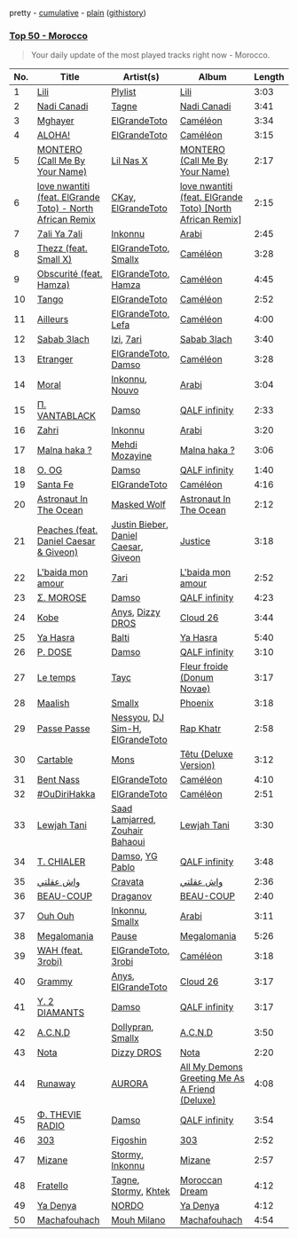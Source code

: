 pretty - [cumulative](/playlists/cumulative/Top%2050%20-%20Morocco.md) - [plain](/playlists/plain/37i9dQZEVXbJU9eQpX8gPT) ([githistory](https://github.githistory.xyz/mackorone/spotify-playlist-archive/blob/main/playlists/plain/37i9dQZEVXbJU9eQpX8gPT))

### [Top 50 - Morocco](https://open.spotify.com/playlist/37i9dQZEVXbJU9eQpX8gPT)

> Your daily update of the most played tracks right now - Morocco.

| No. | Title | Artist(s) | Album | Length |
|---|---|---|---|---|
| 1 | [Lili](https://open.spotify.com/track/7jXw9LPDWtOJO4cycQ9Wh1) | [Plylist](https://open.spotify.com/artist/3s2IJ6our3HssoUtzDd4QW) | [Lili](https://open.spotify.com/album/5UBFKS0W4dd1rxEk9psKwr) | 3:03 |
| 2 | [Nadi Canadi](https://open.spotify.com/track/14WP9aPMpre8L1u0RcRO5Q) | [Tagne](https://open.spotify.com/artist/3977Z9BZCFbJQYwdIdVwgc) | [Nadi Canadi](https://open.spotify.com/album/2jpvgjBgN35oVu0bkQ0eTE) | 3:41 |
| 3 | [Mghayer](https://open.spotify.com/track/5QhnCB5kD34sYkvHviU0yz) | [ElGrandeToto](https://open.spotify.com/artist/4BFLElxtBEdsdwGA1kHTsx) | [Caméléon](https://open.spotify.com/album/1E2FLbD0dchh1eVfO3MKC6) | 3:34 |
| 4 | [ALOHA!](https://open.spotify.com/track/22YGEzwGJwqoFKJ0URX1cl) | [ElGrandeToto](https://open.spotify.com/artist/4BFLElxtBEdsdwGA1kHTsx) | [Caméléon](https://open.spotify.com/album/1E2FLbD0dchh1eVfO3MKC6) | 3:15 |
| 5 | [MONTERO (Call Me By Your Name)](https://open.spotify.com/track/67BtfxlNbhBmCDR2L2l8qd) | [Lil Nas X](https://open.spotify.com/artist/7jVv8c5Fj3E9VhNjxT4snq) | [MONTERO (Call Me By Your Name)](https://open.spotify.com/album/2Hjcfw8zHN4dJDZJGOzLd6) | 2:17 |
| 6 | [love nwantiti (feat. ElGrande Toto) - North African Remix](https://open.spotify.com/track/1EYeZGTMCjV7uVey5fNWXM) | [CKay](https://open.spotify.com/artist/048LktY5zMnakWq7PTtFrz), [ElGrandeToto](https://open.spotify.com/artist/4BFLElxtBEdsdwGA1kHTsx) | [love nwantiti (feat. ElGrande Toto) [North African Remix]](https://open.spotify.com/album/6Gyni4addCtIY57Cxulegg) | 2:15 |
| 7 | [7ali Ya 7ali](https://open.spotify.com/track/0e7rIlMjTs8DsDxrWb5cGo) | [Inkonnu](https://open.spotify.com/artist/7ggM69yllqpMykcU8Tror4) | [Arabi](https://open.spotify.com/album/5BYolD1SiHzv16i7sqxhAX) | 2:45 |
| 8 | [Thezz (feat. Small X)](https://open.spotify.com/track/42ZwLbocS9q28SQgrM9C8s) | [ElGrandeToto](https://open.spotify.com/artist/4BFLElxtBEdsdwGA1kHTsx), [Smallx](https://open.spotify.com/artist/4PgPJfNYhFaHAV5C5dFhYS) | [Caméléon](https://open.spotify.com/album/1E2FLbD0dchh1eVfO3MKC6) | 3:28 |
| 9 | [Obscurité (feat. Hamza)](https://open.spotify.com/track/2FkCxMgyjqvKwV0wqKb3vF) | [ElGrandeToto](https://open.spotify.com/artist/4BFLElxtBEdsdwGA1kHTsx), [Hamza](https://open.spotify.com/artist/5gs4Sm2WQUkcGeikMcVHbh) | [Caméléon](https://open.spotify.com/album/1E2FLbD0dchh1eVfO3MKC6) | 4:45 |
| 10 | [Tango](https://open.spotify.com/track/1ktSlQqcgod7b4amYARarW) | [ElGrandeToto](https://open.spotify.com/artist/4BFLElxtBEdsdwGA1kHTsx) | [Caméléon](https://open.spotify.com/album/1E2FLbD0dchh1eVfO3MKC6) | 2:52 |
| 11 | [Ailleurs](https://open.spotify.com/track/5ofWgZMhsgL70B1HtdTRwO) | [ElGrandeToto](https://open.spotify.com/artist/4BFLElxtBEdsdwGA1kHTsx), [Lefa](https://open.spotify.com/artist/25yJrwrn5I0EUdQEiTtNSO) | [Caméléon](https://open.spotify.com/album/1E2FLbD0dchh1eVfO3MKC6) | 4:00 |
| 12 | [Sabab 3lach](https://open.spotify.com/track/2chwhxtQEALppccwv7FsWI) | [Izi](https://open.spotify.com/artist/2XpZQtDxSrLnxHBcVNfE8q), [7ari](https://open.spotify.com/artist/292jMVlKq180yzi8WRaVU6) | [Sabab 3lach](https://open.spotify.com/album/2dMv65A4Mqo5xeB92siRSS) | 3:40 |
| 13 | [Etranger](https://open.spotify.com/track/78UMhbpEdGKXSc9nk25ow0) | [ElGrandeToto](https://open.spotify.com/artist/4BFLElxtBEdsdwGA1kHTsx), [Damso](https://open.spotify.com/artist/2UwqpfQtNuhBwviIC0f2ie) | [Caméléon](https://open.spotify.com/album/1E2FLbD0dchh1eVfO3MKC6) | 3:28 |
| 14 | [Moral](https://open.spotify.com/track/2yGcGAhdIGiObLOnmsAoFT) | [Inkonnu](https://open.spotify.com/artist/7ggM69yllqpMykcU8Tror4), [Nouvo](https://open.spotify.com/artist/5K0gCO6NzUMHZWBFLMq2Ta) | [Arabi](https://open.spotify.com/album/5BYolD1SiHzv16i7sqxhAX) | 3:04 |
| 15 | [Π. VANTABLACK](https://open.spotify.com/track/2n3dCM1RqyhzH5FZQW4jxA) | [Damso](https://open.spotify.com/artist/2UwqpfQtNuhBwviIC0f2ie) | [QALF infinity](https://open.spotify.com/album/2Cv2mrKMRyYuXJTlQmY4hj) | 2:33 |
| 16 | [Zahri](https://open.spotify.com/track/7tbdg8jBXvkdqo1LiuKZ2l) | [Inkonnu](https://open.spotify.com/artist/7ggM69yllqpMykcU8Tror4) | [Arabi](https://open.spotify.com/album/5BYolD1SiHzv16i7sqxhAX) | 3:20 |
| 17 | [Malna haka ?](https://open.spotify.com/track/1oRqzXVdTqofua7MDSmJZn) | [Mehdi Mozayine](https://open.spotify.com/artist/6oq0gQN2p7AYmdP1Rc1lDk) | [Malna haka ?](https://open.spotify.com/album/3kVqflkL3lAXJDjBhuYa7n) | 3:06 |
| 18 | [Ο. OG](https://open.spotify.com/track/63ALxy05IGeKrfOjvGG7lO) | [Damso](https://open.spotify.com/artist/2UwqpfQtNuhBwviIC0f2ie) | [QALF infinity](https://open.spotify.com/album/2Cv2mrKMRyYuXJTlQmY4hj) | 1:40 |
| 19 | [Santa Fe](https://open.spotify.com/track/07gqbz5UFQhWtCfT31zGyo) | [ElGrandeToto](https://open.spotify.com/artist/4BFLElxtBEdsdwGA1kHTsx) | [Caméléon](https://open.spotify.com/album/1E2FLbD0dchh1eVfO3MKC6) | 4:16 |
| 20 | [Astronaut In The Ocean](https://open.spotify.com/track/3VT8hOC5vuDXBsHrR53WFh) | [Masked Wolf](https://open.spotify.com/artist/1uU7g3DNSbsu0QjSEqZtEd) | [Astronaut In The Ocean](https://open.spotify.com/album/57UjGWNfxfsBCykDm73XBK) | 2:12 |
| 21 | [Peaches (feat. Daniel Caesar & Giveon)](https://open.spotify.com/track/4iJyoBOLtHqaGxP12qzhQI) | [Justin Bieber](https://open.spotify.com/artist/1uNFoZAHBGtllmzznpCI3s), [Daniel Caesar](https://open.spotify.com/artist/20wkVLutqVOYrc0kxFs7rA), [Giveon](https://open.spotify.com/artist/4fxd5Ee7UefO4CUXgwJ7IP) | [Justice](https://open.spotify.com/album/5dGWwsZ9iB2Xc3UKR0gif2) | 3:18 |
| 22 | [L'baida mon amour](https://open.spotify.com/track/4dxSPK51GeqyIXyzZYcP1y) | [7ari](https://open.spotify.com/artist/292jMVlKq180yzi8WRaVU6) | [L'baida mon amour](https://open.spotify.com/album/0MIcjRRHzADo7EhP9iX5XP) | 2:52 |
| 23 | [Σ. MOROSE](https://open.spotify.com/track/0fukO3WYYUHaXOrvEohpEG) | [Damso](https://open.spotify.com/artist/2UwqpfQtNuhBwviIC0f2ie) | [QALF infinity](https://open.spotify.com/album/2Cv2mrKMRyYuXJTlQmY4hj) | 4:23 |
| 24 | [Kobe](https://open.spotify.com/track/3vPyLWIJxW8v5hBO8tP9RZ) | [Anys](https://open.spotify.com/artist/1YjFEw5PirL57vHDoCMkhw), [Dizzy DROS](https://open.spotify.com/artist/5eA2wbwYcQ2iOJ3uc8byIh) | [Cloud 26](https://open.spotify.com/album/1gGWJfhTrSCPgjrbWTvoDz) | 3:44 |
| 25 | [Ya Hasra](https://open.spotify.com/track/46w0RuHSg4LYbMh1JjJU8j) | [Balti](https://open.spotify.com/artist/4cgw3nEf6uOQ2NqHwSXErR) | [Ya Hasra](https://open.spotify.com/album/0lHDyY2aMHz4WQrjFSpb20) | 5:40 |
| 26 | [Ρ. DOSE](https://open.spotify.com/track/0pU7enpfjSu21LwCb1708u) | [Damso](https://open.spotify.com/artist/2UwqpfQtNuhBwviIC0f2ie) | [QALF infinity](https://open.spotify.com/album/2Cv2mrKMRyYuXJTlQmY4hj) | 3:10 |
| 27 | [Le temps](https://open.spotify.com/track/360oH1CqXe9XXzbbi6hvyr) | [Tayc](https://open.spotify.com/artist/7gU9VyFRN3JWPJ5oHOil60) | [Fleur froide (Donum Novae)](https://open.spotify.com/album/201N2ngAenwI2FBD3EpzpL) | 3:17 |
| 28 | [Maalish](https://open.spotify.com/track/42CFrgrQ2SOvAXPSbnaH3e) | [Smallx](https://open.spotify.com/artist/4PgPJfNYhFaHAV5C5dFhYS) | [Phoenix](https://open.spotify.com/album/6Xmpgs3PqfYMBsILATKj12) | 3:18 |
| 29 | [Passe Passe](https://open.spotify.com/track/1ERaWbmU3snPFCdLBARVqH) | [Nessyou](https://open.spotify.com/artist/36K2nrm363VIEONhc2D5Mo), [DJ Sim-H](https://open.spotify.com/artist/4vhOcnMfCqZAOoLTpiDxXF), [ElGrandeToto](https://open.spotify.com/artist/4BFLElxtBEdsdwGA1kHTsx) | [Rap Khatr](https://open.spotify.com/album/5etSaVfiVKi4SGj55uwALP) | 2:58 |
| 30 | [Cartable](https://open.spotify.com/track/0L1amLwBWnkKWJsNrOC2Y2) | [Mons](https://open.spotify.com/artist/7douYKOyzk9ZRvGFu9UOnm) | [Têtu (Deluxe Version)](https://open.spotify.com/album/57LaqfE51kDdWhhWtjfn71) | 3:12 |
| 31 | [Bent Nass](https://open.spotify.com/track/0Z8y3vH8mt5uMxQ21Eb43g) | [ElGrandeToto](https://open.spotify.com/artist/4BFLElxtBEdsdwGA1kHTsx) | [Caméléon](https://open.spotify.com/album/1E2FLbD0dchh1eVfO3MKC6) | 4:10 |
| 32 | [#OuDiriHakka](https://open.spotify.com/track/60pu49evZxVC6owa2DBtS9) | [ElGrandeToto](https://open.spotify.com/artist/4BFLElxtBEdsdwGA1kHTsx) | [Caméléon](https://open.spotify.com/album/1E2FLbD0dchh1eVfO3MKC6) | 2:51 |
| 33 | [Lewjah Tani](https://open.spotify.com/track/2YwzYRcRIJLMPq4TBTBQgd) | [Saad Lamjarred](https://open.spotify.com/artist/0NjXtqYWpnV055KhfZgtuY), [Zouhair Bahaoui](https://open.spotify.com/artist/0CaWnepnGfVPs8uNwOzav6) | [Lewjah Tani](https://open.spotify.com/album/2iObUozOdxAw1Dag3mHssf) | 3:30 |
| 34 | [Τ. CHIALER](https://open.spotify.com/track/3xkB3FONm2ZZKUpo5NRYGa) | [Damso](https://open.spotify.com/artist/2UwqpfQtNuhBwviIC0f2ie), [YG Pablo](https://open.spotify.com/artist/3UHc2YZGHYS6TEYMJeDf1D) | [QALF infinity](https://open.spotify.com/album/2Cv2mrKMRyYuXJTlQmY4hj) | 3:48 |
| 35 | [واش عقلتي](https://open.spotify.com/track/03dipnNAHOHTtJtv3EWlxW) | [Cravata](https://open.spotify.com/artist/2zWCw43oRZ74LlMb14JWVR) | [واش عقلتي](https://open.spotify.com/album/7JmXTexol62VHZu1XNPQhw) | 2:36 |
| 36 | [BEAU-COUP](https://open.spotify.com/track/4Je6j6W8WyBnbofmVoEUHi) | [Draganov](https://open.spotify.com/artist/2g8Pu5gVtDpkYGsP3RLepJ) | [BEAU-COUP](https://open.spotify.com/album/12Jze1F3SWKS1pE99i8fOt) | 2:40 |
| 37 | [Ouh Ouh](https://open.spotify.com/track/7pjIVRYtB0EjHEz8xDtt9i) | [Inkonnu](https://open.spotify.com/artist/7ggM69yllqpMykcU8Tror4), [Smallx](https://open.spotify.com/artist/4PgPJfNYhFaHAV5C5dFhYS) | [Arabi](https://open.spotify.com/album/5BYolD1SiHzv16i7sqxhAX) | 3:11 |
| 38 | [Megalomania](https://open.spotify.com/track/0XMV5uwx5WjZkqxrk87vJ3) | [Pause](https://open.spotify.com/artist/1ZwAwymAUb2hTFTMxmNbL5) | [Megalomania](https://open.spotify.com/album/4frrtbVbvsdzV7k5HsifNe) | 5:26 |
| 39 | [WAH (feat. 3robi)](https://open.spotify.com/track/1KZXzp8MHucI0ynGk3DgRx) | [ElGrandeToto](https://open.spotify.com/artist/4BFLElxtBEdsdwGA1kHTsx), [3robi](https://open.spotify.com/artist/51MxI9mWmRMPLK9eNlyQ7o) | [Caméléon](https://open.spotify.com/album/1E2FLbD0dchh1eVfO3MKC6) | 3:18 |
| 40 | [Grammy](https://open.spotify.com/track/6dm2JL4ghgS4nTlNdP7GYS) | [Anys](https://open.spotify.com/artist/1YjFEw5PirL57vHDoCMkhw), [ElGrandeToto](https://open.spotify.com/artist/4BFLElxtBEdsdwGA1kHTsx) | [Cloud 26](https://open.spotify.com/album/1gGWJfhTrSCPgjrbWTvoDz) | 3:17 |
| 41 | [Υ. 2 DIAMANTS](https://open.spotify.com/track/1swQocGVyXMAamWDjNzoLx) | [Damso](https://open.spotify.com/artist/2UwqpfQtNuhBwviIC0f2ie) | [QALF infinity](https://open.spotify.com/album/2Cv2mrKMRyYuXJTlQmY4hj) | 3:17 |
| 42 | [A.C.N.D](https://open.spotify.com/track/4T2dvSop4TGmjhE65qh1d0) | [Dollypran](https://open.spotify.com/artist/16S0vhZYtrfR4kksycV4NS), [Smallx](https://open.spotify.com/artist/4PgPJfNYhFaHAV5C5dFhYS) | [A.C.N.D](https://open.spotify.com/album/6COxO6YJBzVN8GK6XvGXS6) | 3:50 |
| 43 | [Nota](https://open.spotify.com/track/5tPauDRDmFoM8GMEGRQPnt) | [Dizzy DROS](https://open.spotify.com/artist/5eA2wbwYcQ2iOJ3uc8byIh) | [Nota](https://open.spotify.com/album/6kLwbk0ix5h8oDblXNkImY) | 2:20 |
| 44 | [Runaway](https://open.spotify.com/track/1v1oIWf2Xgh54kIWuKsDf6) | [AURORA](https://open.spotify.com/artist/1WgXqy2Dd70QQOU7Ay074N) | [All My Demons Greeting Me As A Friend (Deluxe)](https://open.spotify.com/album/6YMSXPIHkA2jPIlFHuejXW) | 4:08 |
| 45 | [Φ. THEVIE RADIO](https://open.spotify.com/track/4URf8X1z0ZGaPemh0dKx2M) | [Damso](https://open.spotify.com/artist/2UwqpfQtNuhBwviIC0f2ie) | [QALF infinity](https://open.spotify.com/album/2Cv2mrKMRyYuXJTlQmY4hj) | 3:54 |
| 46 | [303](https://open.spotify.com/track/4tElXRwMqZfIAKL72xYbev) | [Figoshin](https://open.spotify.com/artist/7vg7wkmGzMEM7p2ZkMPHJS) | [303](https://open.spotify.com/album/6F6AR2tDApeS5rtlgLu1Yd) | 2:52 |
| 47 | [Mizane](https://open.spotify.com/track/5xQjkh8HwTSGAeQErejyhQ) | [Stormy](https://open.spotify.com/artist/5Do9u0GoN4gFn6Nk8NGDhh), [Inkonnu](https://open.spotify.com/artist/7ggM69yllqpMykcU8Tror4) | [Mizane](https://open.spotify.com/album/3bkqMAcncddHFeAOxXT3qW) | 2:57 |
| 48 | [Fratello](https://open.spotify.com/track/1IWAluPVHxuHGmL5NyYyGf) | [Tagne](https://open.spotify.com/artist/3977Z9BZCFbJQYwdIdVwgc), [Stormy](https://open.spotify.com/artist/5Do9u0GoN4gFn6Nk8NGDhh), [Khtek](https://open.spotify.com/artist/5l9OXfeq4VgBHZZWmkJrvN) | [Moroccan Dream](https://open.spotify.com/album/5aUtrbOfZvn6yhgZuVhIFb) | 4:12 |
| 49 | [Ya Denya](https://open.spotify.com/track/16whsA6oQEJDzjKWa4hept) | [NORDO](https://open.spotify.com/artist/44qTyRXwTktHVC0X1FGnJn) | [Ya Denya](https://open.spotify.com/album/2gS3rvgJD2djvs01xHCVAQ) | 4:12 |
| 50 | [Machafouhach](https://open.spotify.com/track/24jg1DbZgIwIBwascANUo0) | [Mouh Milano](https://open.spotify.com/artist/1a4431ATLSQ5Rgq8Rr6sFj) | [Machafouhach](https://open.spotify.com/album/2hyi1YaEv0A9LEA1HUEJ6S) | 4:54 |